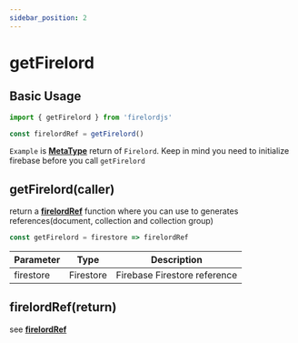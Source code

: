 ```yaml
---
sidebar_position: 2
---
```


# getFirelord

## Basic Usage

```ts
import { getFirelord } from 'firelordjs'

const firelordRef = getFirelord()
```

`Example` is **[MetaType](../defineYourType/firelordRef#metatypeoutput)** return of `Firelord`.
Keep in mind you need to initialize firebase before you call `getFirelord`

## getFirelord(caller)

return a **[firelordRef](../defineYourType/firelordRef)** function where you can use to generates references(document, collection and collection group)

```ts
const getFirelord = firestore => firelordRef
```

| Parameter | Type      | Description                  |
| --------- | --------- | ---------------------------- |
| firestore | Firestore | Firebase Firestore reference |

## firelordRef(return)

see [**firelordRef**](../defineYourType/firelordRef)
